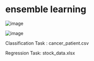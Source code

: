 # ensemble learning
![image](https://github.com/user-attachments/assets/b5c2d13d-1f9a-412c-b58e-71861ed9034a)

![image](https://github.com/user-attachments/assets/df1708c1-f958-4186-9fb7-8da476e0401b)

Classification Task : cancer_patient.csv

Regression Task: stock_data.xlsx



